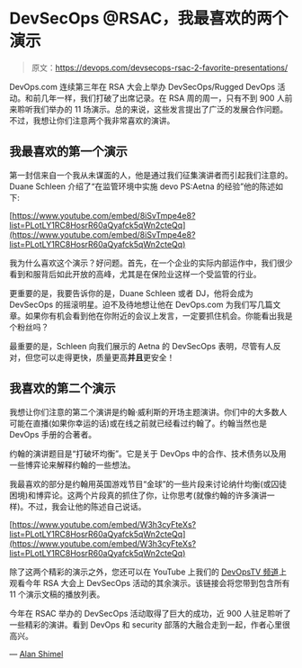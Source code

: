 # DevSecOps @RSAC，我最喜欢的两个演示

> 原文：<https://devops.com/devsecops-rsac-2-favorite-presentations/>

DevOps.com 连续第三年在 RSA 大会上举办 DevSecOps/Rugged DevOps 活动。和前几年一样，我们打破了出席记录。在 RSA 周的周一，只有不到 900 人前来聆听我们举办的 11 场演示。总的来说，这些发言提出了广泛的发展合作问题。不过，我想让你们注意两个我非常喜欢的演讲。

## 我最喜欢的第一个演示

第一封信来自一个我从未谋面的人，他是通过我们征集演讲者而引起我们注意的。Duane Schleen 介绍了“在监管环境中实施 devo PS:Aetna 的经验”他的陈述如下:

[https://www.youtube.com/embed/8iSvTmpe4e8?list=PLotLY1RC8HosrR60aQyafck5qWn2cteQq](https://www.youtube.com/embed/8iSvTmpe4e8?list=PLotLY1RC8HosrR60aQyafck5qWn2cteQq)

我为什么喜欢这个演示？好问题。首先，在一个企业的实际内部运作中，我们很少看到和服背后如此开放的高峰，尤其是在保险业这样一个受监管的行业。

更重要的是，我要告诉你的是，Duane Schleen 或者 DJ，他将会成为 DevSecOps 的摇滚明星。迫不及待地想让他在 DevOps.com 为我们写几篇文章。如果你有机会看到他在你附近的会议上发言，一定要抓住机会。你能看出我是个粉丝吗？

最重要的是，Schleen 向我们展示的 Aetna 的 DevSecOps 表明，尽管有人反对，但您可以走得更快，质量更高**并且**更安全！

## 我喜欢的第二个演示

我想让你们注意的第二个演讲是约翰·威利斯的开场主题演讲。你们中的大多数人可能在直播(如果你幸运的话)或在线之前就已经看过约翰了。约翰当然也是 DevOps 手册的合著者。

约翰的演讲题目是“打破坏均衡”。它是关于 DevOps 中的合作、技术债务以及用一些博弈论来解释约翰的一些想法。

我最喜欢的部分是约翰用英国游戏节目“金球”的一些片段来讨论纳什均衡(或囚徒困境)和博弈论。这两个片段真的抓住了你，让你思考(就像约翰的许多演讲一样)。不过，我会让他的陈述自己说话。

[https://www.youtube.com/embed/W3h3cyFteXs?list=PLotLY1RC8HosrR60aQyafck5qWn2cteQq](https://www.youtube.com/embed/W3h3cyFteXs?list=PLotLY1RC8HosrR60aQyafck5qWn2cteQq)

除了这两个精彩的演示之外，您还可以在 YouTube 上我们的 [DevOpsTV 频道](https://www.youtube.com/playlist?list=PLotLY1RC8HosrR60aQyafck5qWn2cteQq)上观看今年 RSA 大会上 DevSecOps 活动的其余演示。该链接会将您带到包含所有 11 个演示文稿的播放列表。

今年在 RSAC 举办的 DevSecOps 活动取得了巨大的成功，近 900 人驻足聆听了一些精彩的演讲。看到 DevOps 和 security 部落的大融合走到一起，作者心里很高兴。

— [Alan Shimel](https://devops.com/author/ashimmy/)
